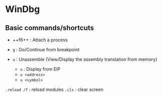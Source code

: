 # WinDbg

## Basic commands/shortcuts
* ++f6++ : Attach a process

* `g`  : Go/Continue from breakpoint

* `u` : Unassemble (View/Display the assembly translation from memory)
    * `u` : Display from EIP
    * `u <address>`
    * `u <symbol>`

`.reload /f` : reload modules 
`.cls` : clear screen
